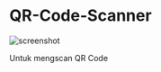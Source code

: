 # QR-Code-Scanner

![screenshot](https://images-na.ssl-images-amazon.com/images/I/813DQifCrlL.jpg)

Untuk mengscan QR Code

